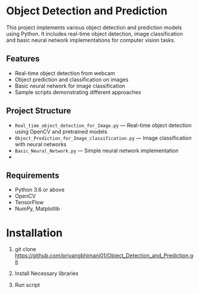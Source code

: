 # Object Detection and Prediction

This project implements various object detection and prediction models using Python. It includes real-time object detection, image classification and basic neural network implementations for computer vision tasks.

## Features

- Real-time object detection from webcam   
- Object prediction and classification on images  
- Basic neural network for image classification  
- Sample scripts demonstrating different approaches

## Project Structure

- `Real_time_object_detection_for_Image.py` — Real-time object detection using OpenCV and pretrained models  
- `Object_Prediction_for_Image_classification.py` — Image classification with neural networks  
- `Basic_Neural_Network.py` — Simple neural network implementation
- 
## Requirements

- Python 3.6 or above  
- OpenCV  
- TensorFlow
- NumPy, Matplotlib

# Installation

1. git clone https://github.com/priyangbhimani01/Object_Detection_and_Prediction.git

2. Install Necessary libraries

3. Run script
